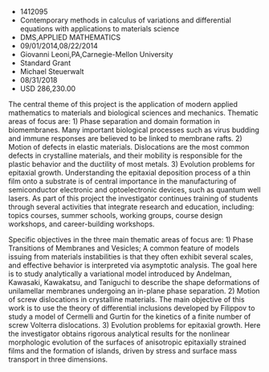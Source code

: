 
* 1412095
* Contemporary methods in calculus of variations and differential equations with applications to materials science
* DMS,APPLIED MATHEMATICS
* 09/01/2014,08/22/2014
* Giovanni Leoni,PA,Carnegie-Mellon University
* Standard Grant
* Michael Steuerwalt
* 08/31/2018
* USD 286,230.00

The central theme of this project is the application of modern applied
mathematics to materials and biological sciences and mechanics. Thematic areas
of focus are: 1) Phase separation and domain formation in biomembranes. Many
important biological processes such as virus budding and immune responses are
believed to be linked to membrane rafts. 2) Motion of defects in elastic
materials. Dislocations are the most common defects in crystalline materials,
and their mobility is responsible for the plastic behavior and the ductility of
most metals. 3) Evolution problems for epitaxial growth. Understanding the
epitaxial deposition process of a thin film onto a substrate is of central
importance in the manufacturing of semiconductor electronic and optoelectronic
devices, such as quantum well lasers. As part of this project the investigator
continues training of students through several activities that integrate
research and education, including: topics courses, summer schools, working
groups, course design workshops, and career-building workshops.

Specific objectives in the three main thematic areas of focus are: 1) Phase
Transitions of Membranes and Vesicles; A common feature of models issuing from
materials instabilities is that they often exhibit several scales, and effective
behavior is interpreted via asymptotic analysis. The goal here is to study
analytically a variational model introduced by Andelman, Kawasaki, Kawakatsu,
and Taniguchi to describe the shape deformations of unilamellar membranes
undergoing an in-plane phase separation. 2) Motion of screw dislocations in
crystalline materials. The main objective of this work is to use the theory of
differential inclusions developed by Filippov to study a model of Cermelli and
Gurtin for the kinetics of a finite number of screw Volterra dislocations. 3)
Evolution problems for epitaxial growth. Here the investigator obtains rigorous
analytical results for the nonlinear morphologic evolution of the surfaces of
anisotropic epitaxially strained films and the formation of islands, driven by
stress and surface mass transport in three dimensions.
